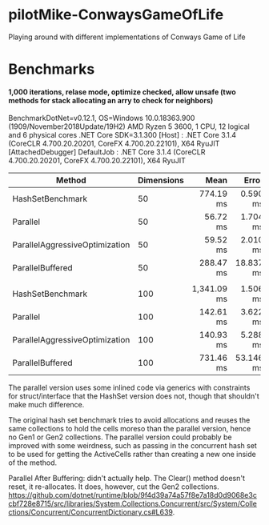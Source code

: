 # pilotMike-ConwaysGameOfLife
Playing around with different implementations of Conways Game of Life

# Benchmarks
#### 1,000 iterations, relase mode, optimize checked, allow unsafe (two methods for stack allocating an arry to check for neighbors)
BenchmarkDotNet=v0.12.1, OS=Windows 10.0.18363.900 (1909/November2018Update/19H2)
AMD Ryzen 5 3600, 1 CPU, 12 logical and 6 physical cores
.NET Core SDK=3.1.300
  [Host]     : .NET Core 3.1.4 (CoreCLR 4.700.20.20201, CoreFX 4.700.20.22101), X64 RyuJIT  [AttachedDebugger]
  DefaultJob : .NET Core 3.1.4 (CoreCLR 4.700.20.20201, CoreFX 4.700.20.22101), X64 RyuJIT


|                         Method | Dimensions |        Mean |     Error |     StdDev | Ratio | RatioSD |      Gen 0 |     Gen 1 |    Gen 2 | Allocated |
|------------------------------- |----------- |------------:|----------:|-----------:|------:|--------:|-----------:|----------:|---------:|----------:|
|               HashSetBenchmark |         50 |   774.19 ms |  0.590 ms |   0.552 ms |  1.00 |    0.00 | 18000.0000 |         - |        - | 144.54 MB |
|                       Parallel |         50 |    56.72 ms |  1.704 ms |   4.971 ms |  0.07 |    0.01 | 15375.0000 | 3250.0000 |        - | 116.59 MB |
| ParallelAggressiveOptimization |         50 |    59.52 ms |  2.010 ms |   5.925 ms |  0.08 |    0.01 | 15500.0000 | 1750.0000 |        - |  117.6 MB |
|               ParallelBuffered |         50 |   288.47 ms | 18.837 ms |  55.540 ms |  0.30 |    0.04 | 24666.6667 | 4000.0000 | 333.3333 | 176.51 MB |
|                                |            |             |           |            |       |         |            |           |          |           |
|               HashSetBenchmark |        100 | 1,341.09 ms |  1.506 ms |   1.335 ms |  1.00 |    0.00 | 34000.0000 |         - |        - | 274.07 MB |
|                       Parallel |        100 |   142.61 ms |  3.622 ms |  10.622 ms |  0.10 |    0.01 | 21800.0000 | 1800.0000 | 800.0000 | 165.66 MB |
| ParallelAggressiveOptimization |        100 |   140.93 ms |  5.288 ms |  15.593 ms |  0.11 |    0.01 | 19000.0000 | 1333.3333 | 666.6667 | 147.11 MB |
|               ParallelBuffered |        100 |   731.46 ms | 53.146 ms | 156.702 ms |  0.43 |    0.05 | 43000.0000 | 1000.0000 |        - | 313.93 MB |


The parallel version uses some inlined code via generics with constraints for struct/interface that the HashSet version does not, though that shouldn't make much difference.

The original hash set benchmark tries to avoid allocations and reuses the same collections to hold the cells moreso than the parallel version, hence no Gen1 or Gen2 collections. The parallel version could probably be improved with some weirdness, such as passing in the concurrent hash set to be used for getting the ActiveCells rather than creating a new one inside of the method.

Parallel After Buffering: didn't actually help. The Clear() method doesn't reset, it re-allocates. It does, however, cut the Gen2 collections. https://github.com/dotnet/runtime/blob/9f4d39a74a57f8e7a18d0d9068e3ccbf728e8715/src/libraries/System.Collections.Concurrent/src/System/Collections/Concurrent/ConcurrentDictionary.cs#L639.
